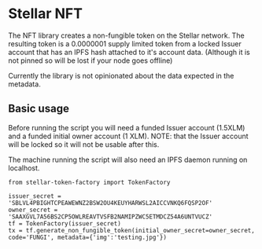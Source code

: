 # Stellar NFT

The NFT library creates a non-fungible token on the Stellar network. The resulting token
is a 0.0000001 supply limited token from a locked Issuer account that has an IPFS hash attached to it's account data. (Although it is not pinned so will be lost if your node goes
offline)

Currently the library is not opinionated about the data expected in the metadata.

## Basic usage

Before running the script you will need a funded Issuer account (1.5XLM) and a funded initial owner account (1 XLM). NOTE: that the Issuer account will be locked so it will not be usable after this.

The machine running the script will also need an IPFS daemon running on localhost.

```
from stellar-token-factory import TokenFactory

issuer_secret = 'SBLVL4PBIGHTCPEAWEWNZ2BSW2OU4KEUYHARWSL2AICCVNKQ6FQSP2OF'
owner_secret = 'SAAXGVL7A56BS2CP5OWLREAVTVSFB2NAMIPZWC5ETMDCZ54A6UNTVUCZ'
tf = TokenFactory(issuer_secret)
tx = tf.generate_non_fungible_token(initial_owner_secret=owner_secret, code='FUNGI', metadata={'img':'testing.jpg'})
```
